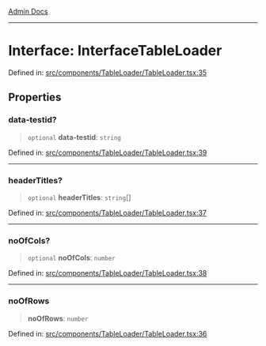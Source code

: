 [Admin Docs](/)

***

# Interface: InterfaceTableLoader

Defined in: [src/components/TableLoader/TableLoader.tsx:35](https://github.com/PalisadoesFoundation/talawa-admin/blob/main/src/components/TableLoader/TableLoader.tsx#L35)

## Properties

### data-testid?

> `optional` **data-testid**: `string`

Defined in: [src/components/TableLoader/TableLoader.tsx:39](https://github.com/PalisadoesFoundation/talawa-admin/blob/main/src/components/TableLoader/TableLoader.tsx#L39)

***

### headerTitles?

> `optional` **headerTitles**: `string`[]

Defined in: [src/components/TableLoader/TableLoader.tsx:37](https://github.com/PalisadoesFoundation/talawa-admin/blob/main/src/components/TableLoader/TableLoader.tsx#L37)

***

### noOfCols?

> `optional` **noOfCols**: `number`

Defined in: [src/components/TableLoader/TableLoader.tsx:38](https://github.com/PalisadoesFoundation/talawa-admin/blob/main/src/components/TableLoader/TableLoader.tsx#L38)

***

### noOfRows

> **noOfRows**: `number`

Defined in: [src/components/TableLoader/TableLoader.tsx:36](https://github.com/PalisadoesFoundation/talawa-admin/blob/main/src/components/TableLoader/TableLoader.tsx#L36)
